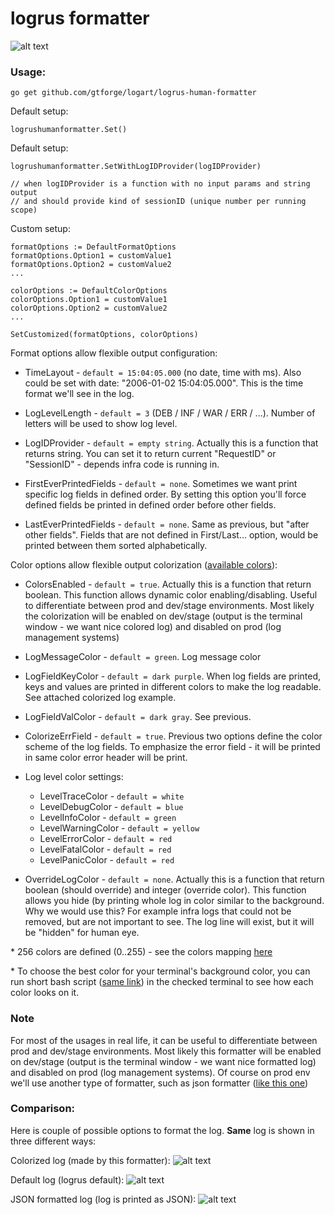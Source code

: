 # logrus formatter


![alt text](https://github.com/gtforge/logart/blob/master/logrus-human-formatter/readme_files/formatted.png "Example")

### Usage:

`go get github.com/gtforge/logart/logrus-human-formatter`

Default setup:
```
logrushumanformatter.Set()
```

Default setup:
```
logrushumanformatter.SetWithLogIDProvider(logIDProvider)

// when logIDProvider is a function with no input params and string output
// and should provide kind of sessionID (unique number per running scope)
```



Custom setup:
```
formatOptions := DefaultFormatOptions
formatOptions.Option1 = customValue1
formatOptions.Option2 = customValue2
...

colorOptions := DefaultColorOptions
colorOptions.Option1 = customValue1
colorOptions.Option2 = customValue2
...

SetCustomized(formatOptions, colorOptions)
```

Format options allow flexible output configuration:

- TimeLayout - `default = 15:04:05.000` (no date, time with ms).
Also could be set with date: "2006-01-02 15:04:05.000". This is the time
format we'll see in the log.

- LogLevelLength - `default = 3` (DEB / INF / WAR / ERR / ...).
Number of letters will be used to show log level.

- LogIDProvider - `default = empty string`.
Actually this is a function that returns string. You can set it to return
current "RequestID" or "SessionID" - depends infra code is running in.

- FirstEverPrintedFields - `default = none`. Sometimes we want print specific
log fields in defined order. By setting this option you'll force defined fields
be printed in defined order before other fields.

- LastEverPrintedFields - `default = none`. Same as previous, but "after other
fields". Fields that are not defined in First/Last... option, would be printed
between them sorted alphabetically.


Color options allow flexible output colorization ([available colors](https://github.com/artiomgiza/go-color-256)):

- ColorsEnabled - `default = true`.
Actually this is a function that return boolean. This function allows
dynamic color enabling/disabling. Useful to differentiate between prod
and dev/stage environments. Most likely the colorization will be enabled on
dev/stage (output is the terminal window - we want nice colored log) and
disabled on prod (log management systems)

- LogMessageColor - `default = green`. Log message color

- LogFieldKeyColor - `default = dark purple`.
When log fields are printed, keys and values are printed in different colors
to make the log readable. See attached colorized log example.

- LogFieldValColor - `default = dark gray`. See previous.

- ColorizeErrField - `default = true`.
Previous two options define the color scheme of the log fields. To emphasize
the error field - it will be printed in same color error header will be print.

- Log level color settings:
    - LevelTraceColor   - `default = white`
    - LevelDebugColor   - `default = blue`
    - LevelInfoColor    - `default = green`
    - LevelWarningColor - `default = yellow`
    - LevelErrorColor   - `default = red`
    - LevelFatalColor   - `default = red`
    - LevelPanicColor   - `default = red`

- OverrideLogColor - `default = none`.
Actually this is a function that return boolean (should override) and
integer (override color). This function allows you hide (by printing whole
log in color similar to the background. Why we would use this? For
example infra logs that could not be removed, but are not important to see.
The log line will exist, but it will be "hidden" for human eye.

\* 256 colors are defined (0..255) - see the colors mapping
[here](https://github.com/artiomgiza/go-color-256)

\* To choose the best color for your terminal's background color, you
can run short bash script ([same link](https://github.com/artiomgiza/go-color-256))
in the checked terminal to see how each color looks on it.

### Note

For most of the usages in real life, it can be useful to differentiate between prod
and dev/stage environments. Most likely this formatter will be enabled on
dev/stage (output is the terminal window - we want nice formatted log) and
disabled on prod (log management systems). Of course on prod env we'll use
another type of formatter, such as json formatter ([like this one](https://github.com/gtforge/logart/tree/master/logrus-json-formatter))

### Comparison:

Here is couple of possible options to format the log. **Same** log is shown
in three different ways:

Colorized log (made by this formatter):
![alt text](https://github.com/gtforge/logart/blob/master/logrus-human-formatter/readme_files/formatted.png "Example")

Default log (logrus default):
![alt text](https://github.com/gtforge/logart/blob/master/logrus-human-formatter/readme_files/default-formatter.png "Example")

JSON formatted log (log is printed as JSON):
![alt text](https://github.com/gtforge/logart/blob/master/logrus-human-formatter/readme_files/json-formatter.png "Example")
